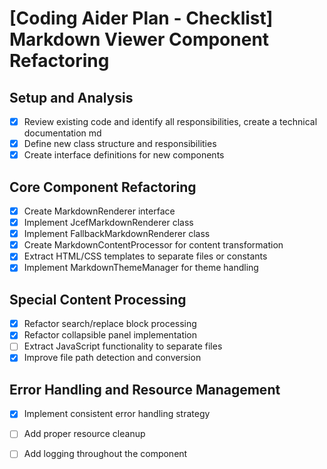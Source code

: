 # [Coding Aider Plan - Checklist] Markdown Viewer Component Refactoring

## Setup and Analysis
- [x] Review existing code and identify all responsibilities, create a technical documentation md
- [x] Define new class structure and responsibilities
- [x] Create interface definitions for new components

## Core Component Refactoring
- [x] Create MarkdownRenderer interface
- [x] Implement JcefMarkdownRenderer class
- [x] Implement FallbackMarkdownRenderer class
- [x] Create MarkdownContentProcessor for content transformation
- [x] Extract HTML/CSS templates to separate files or constants
- [x] Implement MarkdownThemeManager for theme handling

## Special Content Processing
- [x] Refactor search/replace block processing
- [x] Refactor collapsible panel implementation
- [ ] Extract JavaScript functionality to separate files
- [x] Improve file path detection and conversion

## Error Handling and Resource Management
- [x] Implement consistent error handling strategy
- [ ] Add proper resource cleanup
- [ ] Add logging throughout the component

